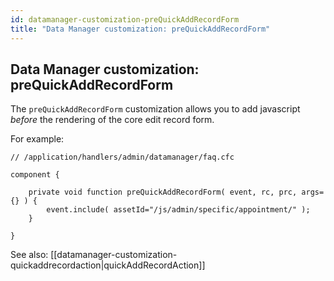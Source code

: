 ```yaml
---
id: datamanager-customization-preQuickAddRecordForm
title: "Data Manager customization: preQuickAddRecordForm"
---
```


## Data Manager customization: preQuickAddRecordForm

The `preQuickAddRecordForm` customization allows you to add javascript _before_ the rendering of the core edit record form.

For example:


```luceescript
// /application/handlers/admin/datamanager/faq.cfc

component {

	private void function preQuickAddRecordForm( event, rc, prc, args={} ) {
		event.include( assetId="/js/admin/specific/appointment/" );
	}

}
```

See also: [[datamanager-customization-quickaddrecordaction|quickAddRecordAction]]

